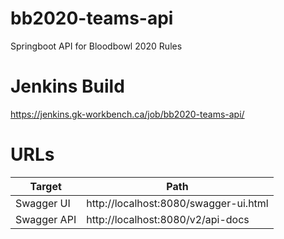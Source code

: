 # bb2020-teams-api
Springboot API for Bloodbowl 2020 Rules

# Jenkins Build
https://jenkins.gk-workbench.ca/job/bb2020-teams-api/

# URLs
| Target | Path |
|----|----|
| Swagger UI | http://localhost:8080/swagger-ui.html |
| Swagger API | http://localhost:8080/v2/api-docs |
